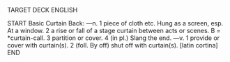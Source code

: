 TARGET DECK
ENGLISH

START
Basic
Curtain
Back: —n. 1 piece of cloth etc. Hung as a screen, esp. At a window. 2 a rise or fall of a stage curtain between acts or scenes. B = *curtain-call. 3 partition or cover. 4 (in pl.) Slang the end. —v. 1 provide or cover with curtain(s). 2 (foll. By off) shut off with curtain(s). [latin cortina]
END
